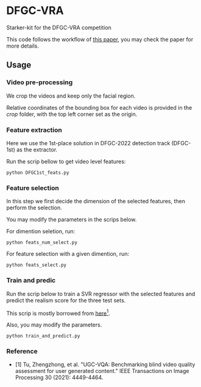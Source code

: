 # DFGC-VRA
Starker-kit for the DFGC-VRA competition

This code follows the workflow of [this paper](https://arxiv.org/abs/2302.00918),  you may check the paper for more details.


## Usage

### Video pre-processing
We crop the videos and keep only the facial region.

Relative coordinates of the bounding box for each video is provided in the *crop* folder, with the top left corner set as the origin.

### Feature extraction
Here we use the 1st-place solution in DFGC-2022 detection track (DFGC-1st) as the extractor.

Run the scrip bellow to get video level features:
```
python DFGC1st_feats.py
```

### Feature selection
In this step we first decide the dimension of the selected features, then perform the selection.

You may modify the parameters in the scrips below.

For dimention seletion, run:
```
python feats_num_select.py
```

For feature selection with a given dimention, run: 
```
python feats_select.py
```

### Train and predic
Run the scrip below to train a SVR regressor with the selected features and predict the realism score for the three test sets.

This scrip is mostly borrowed from [here](https://github.com/vztu/BVQA_Benchmark.git)[<sup>1</sup>](#refer-anchor-1).

Also, you may modify the parameters.

```
python train_and_predict.py
```

### Reference

<div id="refer-anchor-1"></div>

- [1] Tu, Zhengzhong, et al. "UGC-VQA: Benchmarking blind video quality assessment for user generated content." IEEE Transactions on Image Processing 30 (2021): 4449-4464.



